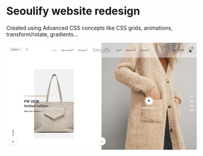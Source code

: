 # Seoulify website redesign
Created using Advanced CSS concepts like CSS grids, animations, transform/rotate, gradients...


![Design preview for Seoulify redesign](./design/Seoulify-homepage.jpg)